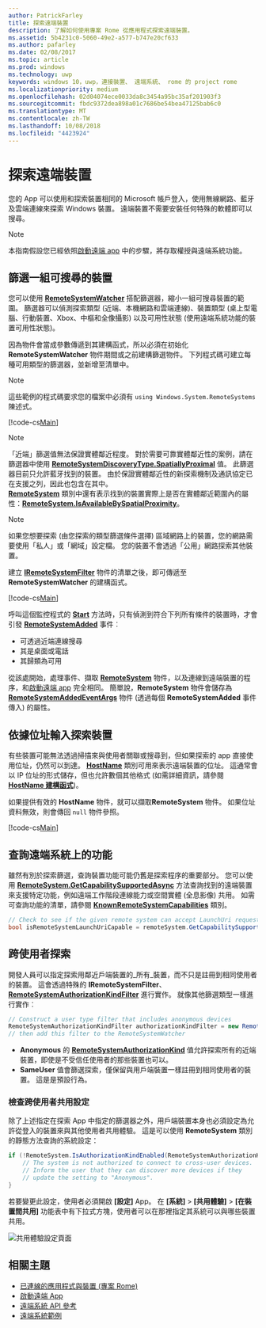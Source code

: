 ```yaml
---
author: PatrickFarley
title: 探索遠端裝置
description: 了解如何使用專案 Rome 從應用程式探索遠端裝置。
ms.assetid: 5b4231c0-5060-49e2-a577-b747e20cf633
ms.author: pafarley
ms.date: 02/08/2017
ms.topic: article
ms.prod: windows
ms.technology: uwp
keywords: windows 10，uwp，連接裝置、 遠端系統、 rome 的 project rome
ms.localizationpriority: medium
ms.openlocfilehash: 02d04074ece0033da8c3454a95bc35af201903f3
ms.sourcegitcommit: fbdc9372dea898a01c7686be54bea47125bab6c0
ms.translationtype: MT
ms.contentlocale: zh-TW
ms.lasthandoff: 10/08/2018
ms.locfileid: "4423924"
---
```

# <a name="discover-remote-devices"></a>探索遠端裝置
您的 App 可以使用和探索裝置相同的 Microsoft 帳戶登入，使用無線網路、藍牙及雲端連線來探索 Windows 裝置。 遠端裝置不需要安裝任何特殊的軟體即可以搜尋。

> [!NOTE]
> 本指南假設您已經依照[啟動遠端 app](launch-a-remote-app.md) 中的步驟，將存取權授與遠端系統功能。

## <a name="filter-the-set-of-discoverable-devices"></a>篩選一組可搜尋的裝置
您可以使用 [**RemoteSystemWatcher**](https://msdn.microsoft.com/library/windows/apps/Windows.System.RemoteSystems.RemoteSystemWatcher) 搭配篩選器，縮小一組可搜尋裝置的範圍。 篩選器可以偵測探索類型 (近端、本機網路和雲端連線)、裝置類型 (桌上型電腦、行動裝置、Xbox、中樞和全像攝影) 以及可用性狀態 (使用遠端系統功能的裝置可用性狀態)。

因為物件會當成參數傳遞到其建構函式，所以必須在初始化 **RemoteSystemWatcher** 物件期間或之前建構篩選物件。 下列程式碼可建立每種可用類型的篩選器，並新增至清單中。

> [!NOTE]
> 這些範例的程式碼要求您的檔案中必須有 `using Windows.System.RemoteSystems` 陳述式。

[!code-cs[Main](./code/DiscoverDevices/MainPage.xaml.cs#SnippetMakeFilterList)]

> [!NOTE]
> 「近端」篩選值無法保證實體鄰近程度。 對於需要可靠實體鄰近性的案例，請在篩選器中使用 [**RemoteSystemDiscoveryType.SpatiallyProximal**](https://docs.microsoft.com/uwp/api/windows.system.remotesystems.remotesystemdiscoverytype) 值。 此篩選器目前只允許藍牙找到的裝置。 由於保證實體鄰近性的新探索機制及通訊協定已在支援之列，因此也包含在其中。  
[**RemoteSystem**](https://msdn.microsoft.com/library/windows/apps/Windows.System.RemoteSystems.RemoteSystem) 類別中還有表示找到的裝置實際上是否在實體鄰近範圍內的屬性：[**RemoteSystem.IsAvailableBySpatialProximity**](https://docs.microsoft.com/uwp/api/Windows.System.RemoteSystems.RemoteSystem.IsAvailableByProximity)。

> [!NOTE]
> 如果您想要探索 (由您探索的類型篩選條件選擇) 區域網路上的裝置，您的網路需要使用「私人」或「網域」設定檔。 您的裝置不會透過「公用」網路探索其他裝置。

建立 [**IRemoteSystemFilter**](https://msdn.microsoft.com/library/windows/apps/Windows.System.RemoteSystems.IRemoteSystemFilter) 物件的清單之後，即可傳遞至 **RemoteSystemWatcher** 的建構函式。

[!code-cs[Main](./code/DiscoverDevices/MainPage.xaml.cs#SnippetCreateWatcher)]

呼叫這個監控程式的 [**Start**](https://msdn.microsoft.com/library/windows/apps/Windows.System.RemoteSystems.RemoteSystemWatcher.Start) 方法時，只有偵測到符合下列所有條件的裝置時，才會引發 [**RemoteSystemAdded**](https://msdn.microsoft.com/library/windows/apps/Windows.System.RemoteSystems.RemoteSystemWatcher.RemoteSystemAdded) 事件︰
* 可透過近端連線搜尋
* 其是桌面或電話
* 其歸類為可用

從該處開始，處理事件、擷取 [**RemoteSystem**](https://msdn.microsoft.com/library/windows/apps/Windows.System.RemoteSystems.RemoteSystem) 物件，以及連線到遠端裝置的程序，和[啟動遠端 app](launch-a-remote-app.md) 完全相同。 簡單說，**RemoteSystem** 物件會儲存為 [**RemoteSystemAddedEventArgs**](https://msdn.microsoft.com/library/windows/apps/Windows.System.RemoteSystems.RemoteSystemAddedEventArgs) 物件 (透過每個 **RemoteSystemAdded** 事件傳入) 的屬性。

## <a name="discover-devices-by-address-input"></a>依據位址輸入探索裝置
有些裝置可能無法透過掃描來與使用者關聯或搜尋到，但如果探索的 app 直接使用位址，仍然可以到達。  [**HostName**](https://msdn.microsoft.com/library/windows/apps/windows.networking.hostname.aspx) 類別可用來表示遠端裝置的位址。 這通常會以 IP 位址的形式儲存，但也允許數個其他格式 (如需詳細資訊，請參閱 [**HostName 建構函式**](https://msdn.microsoft.com/library/windows/apps/br207118.aspx))。

如果提供有效的 **HostName** 物件，就可以擷取**RemoteSystem** 物件。 如果位址資料無效，則會傳回 `null` 物件參照。

[!code-cs[Main](./code/DiscoverDevices/MainPage.xaml.cs#SnippetFindByHostName)]

## <a name="querying-a-capability-on-a-remote-system"></a>查詢遠端系統上的功能

雖然有別於探索篩選，查詢裝置功能可能仍舊是探索程序的重要部分。 您可以使用 [**RemoteSystem.GetCapabilitySupportedAsync**](https://docs.microsoft.com/uwp/api/windows.system.remotesystems.remotesystem.GetCapabilitySupportedAsync) 方法查詢找到的遠端裝置來支援特定功能，例如遠端工作階段連線能力或空間實體 (全息影像) 共用。 如需可查詢功能的清單，請參閱 [**KnownRemoteSystemCapabilities**](https://docs.microsoft.com/uwp/api/windows.system.remotesystems.knownremotesystemcapabilities) 類別。

```csharp
// Check to see if the given remote system can accept LaunchUri requests
bool isRemoteSystemLaunchUriCapable = remoteSystem.GetCapabilitySupportedAsync(KnownRemoteSystemCapabilities.LaunchUri);
```

## <a name="cross-user-discovery"></a>跨使用者探索

開發人員可以指定探索用鄰近戶端裝置的_所有_裝置，而不只是註冊到相同使用者的裝置。 這會透過特殊的 **IRemoteSystemFilter**、[**RemoteSystemAuthorizationKindFilter**](https://docs.microsoft.com/uwp/api/windows.system.remotesystems.remotesystemauthorizationkindfilter) 進行實作。 就像其他篩選類型一樣進行實作︰

```csharp
// Construct a user type filter that includes anonymous devices
RemoteSystemAuthorizationKindFilter authorizationKindFilter = new RemoteSystemAuthorizationKindFilter(RemoteSystemAuthorizationKind.Anonymous);
// then add this filter to the RemoteSystemWatcher
```

* **Anonymous** 的 [**RemoteSystemAuthorizationKind**](https://docs.microsoft.com/uwp/api/windows.system.remotesystems.remotesystemauthorizationkind) 值允許探索所有的近端裝置，即使是不受信任使用者的那些裝置也可以。
* **SameUser** 值會篩選探索，僅保留與用戶端裝置一樣註冊到相同使用者的裝置。 這是是預設行為。

### <a name="checking-the-cross-user-sharing-settings"></a>檢查跨使用者共用設定

除了上述指定在探索 App 中指定的篩選器之外，用戶端裝置本身也必須設定為允許從登入的裝置來與其他使用者共用體驗。 這是可以使用 **RemoteSystem** 類別的靜態方法查詢的系統設定：

```csharp
if (!RemoteSystem.IsAuthorizationKindEnabled(RemoteSystemAuthorizationKind.Anonymous)) {
    // The system is not authorized to connect to cross-user devices. 
    // Inform the user that they can discover more devices if they
    // update the setting to "Anonymous".
}
```

若要變更此設定，使用者必須開啟 **\[設定\]** App。 在 **\[系統\]** > **\[共用體驗\]** > **\[在裝置間共用\]** 功能表中有下拉式方塊，使用者可以在那裡指定其系統可以與哪些裝置共用。

![共用體驗設定頁面](images/shared-experiences-settings.png)

## <a name="related-topics"></a>相關主題
* [已連線的應用程式與裝置 (專案 Rome)](connected-apps-and-devices.md)
* [啟動遠端 App](launch-a-remote-app.md)
* [遠端系統 API 參考](https://msdn.microsoft.com/library/windows/apps/Windows.System.RemoteSystems)
* [遠端系統範例](https://github.com/Microsoft/Windows-universal-samples/tree/dev/Samples/RemoteSystems)

